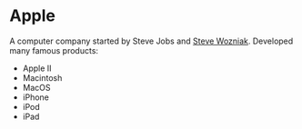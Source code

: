 # Apple

A computer company started by Steve Jobs and [Steve Wozniak](/wiki/Steve%20Wozniak). Developed many famous products:

* Apple II
* Macintosh
* MacOS
* iPhone
* iPod
* iPad

                